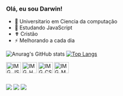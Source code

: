### Olá, eu sou Darwin!

- 🔭 Universitario em Ciencia da computação
- 🌱 Estudando JavaScript
-  ✟  Cristão
- ⚡ Melhorando a cada dia

![Anurag's GitHub stats](https://github-readme-stats.vercel.app/api?username=DarwinGAZ&show_icons=true&theme=dark&rank_icon=github)
[![Top Langs](https://github-readme-stats.vercel.app/api/top-langs/?username=DarwinGAZ&theme=dark)](https://github.com/DarwinGAZ/github-readme-stats)


<div>
    <img align="center" alt="IMG_JS" height="30" width="40" src="https://cdn.jsdelivr.net/gh/devicons/devicon@latest/icons/javascript/javascript-plain.svg" /> 
    <img align="center" alt="IMG_HTML" height="30" width="40" src="https://cdn.jsdelivr.net/gh/devicons/devicon@latest/icons/html5/html5-original.svg" />
    <img align="center" alt="IMG_CSS" height="30" width="40" src="https://cdn.jsdelivr.net/gh/devicons/devicon@latest/icons/css3/css3-original.svg" />
    <img align="center" alt="IMG_MYSQL" height="30" width="40" src="https://cdn.jsdelivr.net/gh/devicons/devicon@latest/icons/mysql/mysql-original-wordmark.svg" />
</div>

##

<div>
  <a href="https://instagram.com/darwingazgtr" target="_blank" ><img src="https://img.shields.io/badge/-Instagram-%23E4405F?style=for-the-badge&logo=instagram&logoColor=white" target="_blank"></a>
  <a href="https://discord.gg/hqdvz8dkzM" target="_blank"><img src="https://img.shields.io/badge/Discord-7289DA?style=for-the-badge&logo=discord&logoColor=white" target="_blank"></a> 
  <a href = "mailto:darwin.g.a.f@hotmail.com"><img src="https://img.shields.io/badge/-Gmail-%23333?style=for-the-badge&logo=gmail&logoColor=white" target="_blank"></a>
</div>

